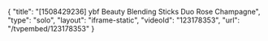{
    "title": "[1508429236] ybf Beauty Blending Sticks Duo  Rose   Champagne",
    "type": "solo",
    "layout": "iframe-static",
    "videoId": "123178353",
    "url": "\/tvpembed\/123178353"
}